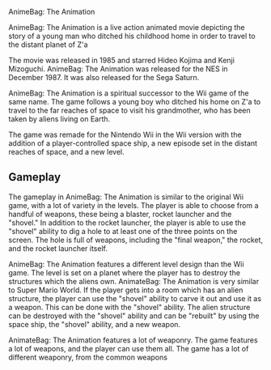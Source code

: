 AnimeBag: The Animation

AnimeBag: The Animation is a live action animated movie depicting the story of a young man who ditched his childhood home in order to travel to the distant planet of Z'a

The movie was released in 1985 and starred Hideo Kojima and Kenji Mizoguchi. AnimeBag: The Animation was released for the NES in December 1987. It was also released for the Sega Saturn.

AnimeBag: The Animation is a spiritual successor to the Wii game of the same name. The game follows a young boy who ditched his home on Z'a to travel to the far reaches of space to visit his grandmother, who has been taken by aliens living on Earth.

The game was remade for the Nintendo Wii in the Wii version with the addition of a player-controlled space ship, a new episode set in the distant reaches of space, and a new level.

## Gameplay

The gameplay in AnimeBag: The Animation is similar to the original Wii game, with a lot of variety in the levels. The player is able to choose from a handful of weapons, these being a blaster, rocket launcher and the "shovel." In addition to the rocket launcher, the player is able to use the "shovel" ability to dig a hole to at least one of the three points on the screen. The hole is full of weapons, including the "final weapon," the rocket, and the rocket launcher itself.

AnimeBag: The Animation features a different level design than the Wii game. The level is set on a planet where the player has to destroy the structures which the aliens own. AnimateBag: The Animation is very similar to Super Mario World. If the player gets into a room which has an alien structure, the player can use the "shovel" ability to carve it out and use it as a weapon. This can be done with the "shovel" ability. The alien structure can be destroyed with the "shovel" ability and can be "rebuilt" by using the space ship, the "shovel" ability, and a new weapon.

AnimateBag: The Animation features a lot of weaponry. The game features a lot of weapons, and the player can use them all. The game has a lot of different weaponry, from the common weapons
